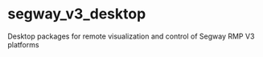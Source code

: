 # segway_v3_desktop

Desktop packages for remote visualization and control of Segway RMP V3 platforms

